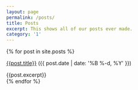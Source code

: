 ```yaml
---
layout: page
permalink: /posts/
title: Posts
excerpt: This shows all of our posts ever made.
category: '1'
---
```

{% for post in site.posts %}
<div class='PostBlock'> <p><a href='{{post.url}}'>{{post.title}}</a>    ({{ post.date | date: '%B %-d, %Y' }})</p>
{{post.excerpt}} </div>
{% endfor %}
